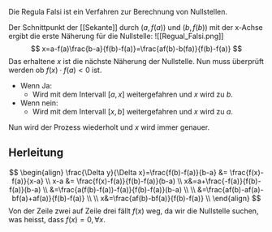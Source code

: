 Die Regula Falsi ist ein Verfahren zur Berechnung von Nullstellen.

Der Schnittpunkt der [[Sekante]] durch $(a, f(a))$ und $(b, f(b))$ mit der x-Achse ergibt die erste Näherung für die Nullstelle:
![[Regual_Falsi.png]]$$
x=a-f(a)\frac{b-a}{f(b)-f(a)}=\frac{af(b)-b(fa)}{f(b)-f(a)}
$$
Das erhaltene $x$ ist die nächste Näherung der Nullstelle. 
Nun muss überprüft werden ob $f(x) \cdot f(a) \lt 0$ ist.
- Wenn Ja:
	- Wird mit dem Intervall $[a,x]$ weitergefahren und $x$ wird zu $b$.
- Wenn nein:
	- Wird mit dem Intervall $[x,b]$ weitergefahren und $x$ wird zu $a$.

Nun wird der Prozess wiederholt und $x$ wird immer genauer.


## Herleitung
$$
\begin{align}
\frac{\Delta y}{\Delta x}=\frac{f(b)-f(a)}{b-a} &= \frac{f(x)-f(a)}{x-a} \\
x-a &= \frac{f(x)-f(a)}{f(b)-f(a)}(b-a) \\
x&=a+\frac{-f(a)}{f(b)-f(a)}(b-a) \\
&=\frac{a(f(b)-f(a))-f(a)}{f(b)-f(a)}(b-a) \\ \\
&=\frac{af(b)-af(a)-bf(a)+af(a)}{f(b)-f(a)} \\ \\
x&=\frac{af(b)-bf(a)}{f(b)-f(a)} \\
\end{align}
$$
Von der Zeile zwei auf Zeile drei fällt $f(x)$ weg, da wir die Nullstelle suchen, was heisst, dass $f(x) = 0, \forall x$.
